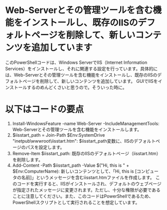 # Web-Serverとその管理ツールを含む機能をインストールし、既存のIISのデフォルトページを削除して、新しいコンテンツを追加しています

このPowerShellコードは、Windows ServerでIIS（Internet Information Services）をインストールし、それに関連する設定を行っています。具体的には、Web-Serverとその管理ツールを含む機能をインストールし、既存のIISのデフォルトページを削除して、新しいコンテンツを追加しています。
GUIでIISをインストールするのめんどくさいと思うので。そういった時に。


# 以下はコードの要点
1. Install-WindowsFeature -name Web-Server -IncludeManagementTools: Web-Serverとその管理ツールを含む機能をインストールします。
2. $iisstart_path = Join-Path $Env:SystemDrive "inetpub\wwwroot\iisstart.htm": $iisstart_path変数に、IISのデフォルトページのパスを設定します。
3. Remove-Item $iisstart_path: 既存のIISのデフォルトページ（iisstart.htm）を削除します。
4. Add-Content -Path $iisstart_path -Value $("Hi, this is " + $Env:ComputerName): 新しいコンテンツとして、「Hi, this is [コンピュータの名前]」というメッセージを含むiisstart.htmファイルを作成します。
このコードを実行すると、IISがインストールされ、デフォルトのウェブページが指定されたメッセージに変更されます。ただし、十分な権限が必要であることに注意してください。また、このコードはPowerShellであるため、PowerShellスクリプトとして実行されることを想定しています。
